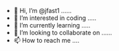 - 👋 Hi, I’m @jfast1 ......
- 👀 I’m interested in coding .....
- 🌱 I’m currently learning .....
- 💞️ I’m looking to collaborate on ......
- 📫 How to reach me ....

<!---
jfast1/jfast1 is a ✨ special ✨ repository because its `README.md` (this file) appears on your GitHub profile.
You can click the Preview link to take a look at your changes.
--->
